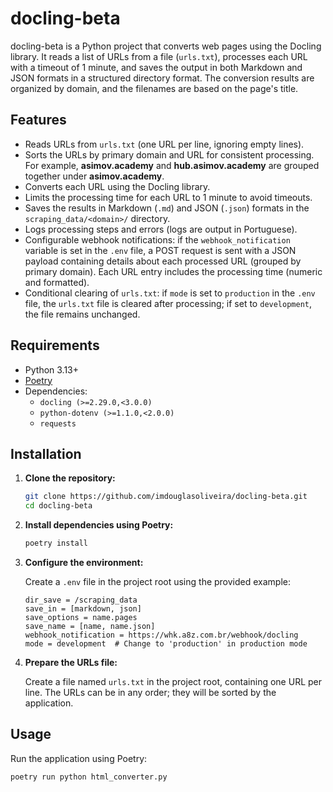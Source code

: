 # docling-beta

docling-beta is a Python project that converts web pages using the Docling library. It reads a list of URLs from a file (`urls.txt`), processes each URL with a timeout of 1 minute, and saves the output in both Markdown and JSON formats in a structured directory format. The conversion results are organized by domain, and the filenames are based on the page's title.

## Features

- Reads URLs from `urls.txt` (one URL per line, ignoring empty lines).
- Sorts the URLs by primary domain and URL for consistent processing. For example, **asimov.academy** and **hub.asimov.academy** are grouped together under **asimov.academy**.
- Converts each URL using the Docling library.
- Limits the processing time for each URL to 1 minute to avoid timeouts.
- Saves the results in Markdown (`.md`) and JSON (`.json`) formats in the `scraping_data/<domain>/` directory.
- Logs processing steps and errors (logs are output in Portuguese).
- Configurable webhook notifications: if the `webhook_notification` variable is set in the `.env` file, a POST request is sent with a JSON payload containing details about each processed URL (grouped by primary domain). Each URL entry includes the processing time (numeric and formatted).
- Conditional clearing of `urls.txt`: if `mode` is set to `production` in the `.env` file, the `urls.txt` file is cleared after processing; if set to `development`, the file remains unchanged.

## Requirements

- Python 3.13+
- [Poetry](https://python-poetry.org/)
- Dependencies:
  - `docling (>=2.29.0,<3.0.0)`
  - `python-dotenv (>=1.1.0,<2.0.0)`
  - `requests`

## Installation

1. **Clone the repository:**
    ```bash
    git clone https://github.com/imdouglasoliveira/docling-beta.git
    cd docling-beta
    ```

2. **Install dependencies using Poetry:**
    ```bash
    poetry install
    ```

3. **Configure the environment:**

    Create a `.env` file in the project root using the provided example:
    ```env
    dir_save = /scraping_data
    save_in = [markdown, json]
    save_options = name.pages
    save_name = [name, name.json]
    webhook_notification = https://whk.a8z.com.br/webhook/docling
    mode = development  # Change to 'production' in production mode
    ```

4. **Prepare the URLs file:**

    Create a file named `urls.txt` in the project root, containing one URL per line. The URLs can be in any order; they will be sorted by the application.

## Usage

Run the application using Poetry:
```bash
poetry run python html_converter.py
```
